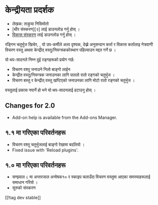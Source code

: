 # केन्द्रीयता प्रदर्शक #

* लेखक: ताकुया निसिमोतो
* [थीर संस्करण][२] लाई डाउनलोड गर्नु होस् ।
* [विकास संस्करण][1] लाई डाउनलोड गर्नु होस् ।

रङ्गिन चतुर्भुज खिचेर, , यो उप-कर्मीले अल्प दृश्यक, देख्ने अनुसन्दान कर्ता र
विकास कर्तालाइ नेत्रवाणी विचरण वस्तु अथवा केन्द्रीत् वस्तु/नियन्त्रककोस्थान
पहिल्याउन मद्दत गर्ने छ ।

यो थप-सादनले निम्न दुई रङ्गहरूको  प्रयोग गर्छ:

*  विचरण वश्तु जनाउने निलो बाङ्गो लाईन
* केन्द्रीत वस्तु/नियन्त्रक जनाउनका लागि पातलो रातो रङ्गको चतुर्भुज ।
* विचरण बस्तु र केन्द्रीत् वस्तु खप्टिएको जनाउनका लागि मोटो रातो रङ्गको
  चतुर्भुज ।  

वस्तुलाई प्रकास नपार्ने हो भने यो थप-सादनलाई हटाउनु होस् ।

## Changes for 2.0 ##

* Add-on help is available from the Add-ons Manager.

## १.१ मा गरिएका परिवर्तनहरू ##

* विचरण वश्तु चतुर्भुजलाई  बाङ्गो रेखामा बदलियो ।
* Fixed issue with 'Reload plugins'.

## १.० मा गरिएका परिवर्तनहरू ##

* सण्झ्याल ८ मा  अन्तरजाल अन्वेषक१० र स्काइप चलाउँदा विचरण वस्तुमा आएका
  समस्याहरूलाई समाधान गरियो ।
* सुरुको संस्करण

[[!tag dev stable]]

[1]: http://addons.nvda-project.org/files/get.php?file=fh-dev

[2]: http://addons.nvda-project.org/files/get.php?file=fh
